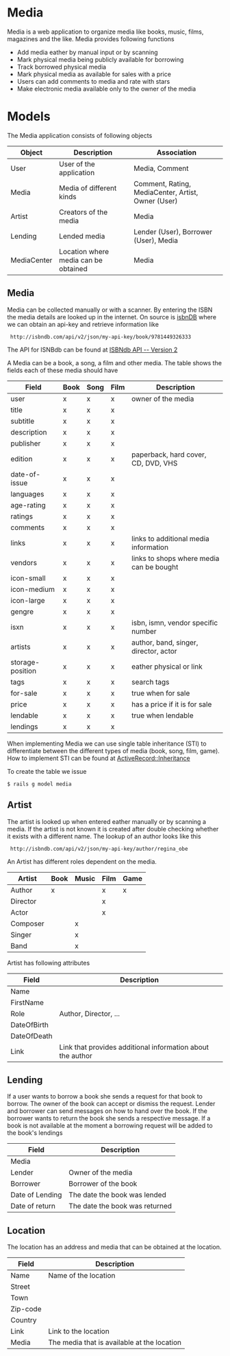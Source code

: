 # Media
Media is a web application to organize media like books, music, films, 
magazines and the like. Media provides following functions

* Add media eather by manual input or by scanning
* Mark physical media being publicly available for borrowing
* Track borrowed physical media
* Mark physical media as available for sales with a price
* Users can add comments to media and rate with stars
* Make electronic media available only to the owner of the media

# Models
The Media application consists of following objects

Object       | Description                          | Association
------------ | ------------------------------------ | ------------------------
User         | User of the application              | Media, Comment
Media        | Media of different kinds             | Comment, Rating, MediaCenter, Artist, Owner (User)
Artist       | Creators of the media                | Media
Lending      | Lended media                         | Lender (User), Borrower (User), Media
MediaCenter  | Location where media can be obtained | Media

## Media
Media can be collected manually or with a scanner. By entering the ISBN the
media details are looked up in the internet. On source is 
[isbnDB](http://isbndb.com) where we can obtain an api-key and retrieve 
information like

     http://isbndb.com/api/v2/json/my-api-key/book/9781449326333

The API for ISNBdb can be found at 
[ISBNdb API -- Version 2](http://isbndb.com/api/v2/docs)

A Media can be a book, a song, a film and other media. The table shows the
fields each of these media should have

Field            | Book | Song | Film | Description
---------------- | ---- | ---- | ---- | --------------------------------------
user             | x    | x    | x    | owner of the media
title            | x    | x    | x    | 
subtitle         | x    | x    | x    |
description      | x    | x    | x    |
publisher        | x    | x    | x    |
edition          | x    | x    | x    | paperback, hard cover, CD, DVD, VHS
date-of-issue    | x    | x    | x    |
languages        | x    | x    | x    |
age-rating       | x    | x    | x    | 
ratings          | x    | x    | x    |
comments         | x    | x    | x    |
links            | x    | x    | x    | links to additional media information
vendors          | x    | x    | x    | links to shops where media can be bought
icon-small       | x    | x    | x    |
icon-medium      | x    | x    | x    |
icon-large       | x    | x    | x    |
gengre           | x    | x    | x    |
isxn             | x    | x    | x    | isbn, ismn, vendor specific number
artists          | x    | x    | x    | author, band, singer, director, actor
storage-position | x    | x    | x    | eather physical or link
tags             | x    | x    | x    | search tags
for-sale         | x    | x    | x    | true when for sale
price            | x    | x    | x    | has a price if it is for sale
lendable         | x    | x    | x    | true when lendable
lendings         | x    | x    | x    | 

When implementing Media we can use single table inheritance (STI) to 
differentiate between the different types of media (book, song, film, game).
How to implement STI can be found at [ActiveRecord::Inheritance](http://api.rubyonrails.org/classes/ActiveRecord/Inheritance.html)

To create the table we issue

    $ rails g model media

## Artist
The artist is looked up when entered eather manually or by scanning a media. If
the artist is not known it is created after double checking whether it exists
with a different name. The lookup of an author looks like this

     http://isbndb.com/api/v2/json/my-api-key/author/regina_obe

An Artist has different roles dependent on the media.

Artist   | Book | Music | Film | Game
-------- | ---- | ----- | ---- | ----
Author   | x    |       | x    | x 
Director |      |       | x    |
Actor    |      |       | x    |
Composer |      | x     |      |
Singer   |      | x     |      | 
Band     |      | x     |      |

Artist has following attributes

Field       | Description
------------| ----------------------------------------------------------
Name        | 
FirstName   |
Role        | Author, Director, ...
DateOfBirth |
DateOfDeath |
Link        | Link that provides additional information about the author

## Lending
If a user wants to borrow a book she sends a request for that book to borrow. 
The owner of the book can accept or dismiss the request. Lender and borrower can
send messages on how to hand over the book. If the borrower wants to return the 
book she sends a respective message. If a book is not available at the moment a
borrowing request will be added to the book's lendings

Field           | Description
--------------- | -----------------------
Media           |
Lender          | Owner of the media
Borrower        | Borrower of the book
Date of Lending | The date the book was lended
Date of return  | The date the book was returned

## Location
The location has an address and media that can be obtained at the location.

Field           | Description
--------------- | -------------------------------------------
Name            | Name of the location
Street          |
Town            | 
Zip-code        |
Country         |
Link            | Link to the location
Media           | The media that is available at the location

